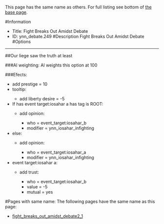 This page has the same name as others. For full listing see bottom of [the base page](fight_breaks_out_amidst.md).

#Information
 - Title: Fight Breaks Out Amidst Debate
 - ID: ynn_debate.249
#Description
Fight Breaks Out Amidst Debate
#Options

___
##Our liege saw the truth at least

###AI weighting:
AI weights this option at 100


###Efects:<ul><li>add prestige = 10</li><li>tooltip:</li><ul><li>add liberty desire = -5</li></ul><li>If has event target:iosahar a has tag is ROOT:</li><ul><li>add opinion:</li><ul><li>who = event_target:iosahar_b</li><li>modifier = ynn_iosahar_infighting</li></ul></ul><li>else:</li><ul><li>add opinion:</li><ul><li>who = event_target:iosahar_a</li><li>modifier = ynn_iosahar_infighting</li></ul></ul><li>event target:iosahar a:</li><ul><li>add trust:</li><ul><li>who = event_target:iosahar_b</li><li>value = -5</li><li>mutual = yes</li></ul></ul></ul>


#Pages with same name:
The following pages have the same name as this page:
 - [fight_breaks_out_amidst_debate2_1](fight_breaks_out_amidst_debate2_1.md)
